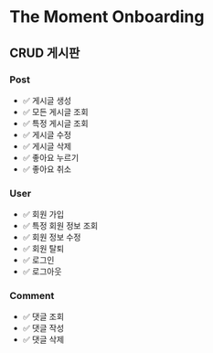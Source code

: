 # The Moment Onboarding

## CRUD 게시판

### Post
* ✅ 게시글 생성
* ✅ 모든 게시글 조회
* ✅ 특정 게시글 조회
* ✅ 게시글 수정
* ✅ 게시글 삭제
* ✅ 좋아요 누르기
* ✅ 좋아요 취소

### User
* ✅ 회원 가입
* ✅ 특정 회원 정보 조회
* ✅ 회원 정보 수정
* ✅ 회원 탈퇴
* ✅ 로그인
* ✅ 로그아웃

### Comment
* ✅ 댓글 조회
* ✅ 댓글 작성
* ✅ 댓글 삭제

